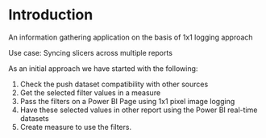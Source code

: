 # **Introduction**


An information gathering application on the basis of 1x1 logging approach

Use case: Syncing slicers across multiple reports 

As an initial approach we have started with the following:

1. Check the push dataset compatibility with other sources
2. Get the selected filter values in a measure
3. Pass the filters on a Power BI Page using 1x1 pixel image logging 
3. Have these selected values in other report using the Power BI real-time datasets 
5. Create measure to use the filters.